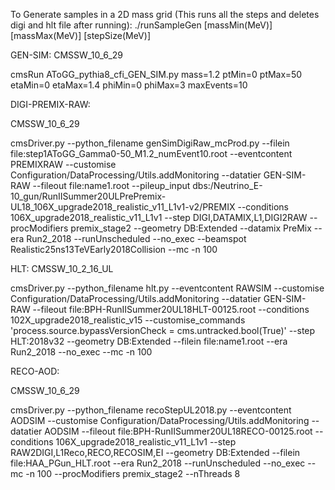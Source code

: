 To Generate samples in a 2D mass grid (This runs all the steps and deletes digi and hlt file after running):
./runSampleGen [massMin(MeV)] [massMax(MeV)] [stepSize(MeV)]

GEN-SIM:
CMSSW_10_6_29

cmsRun AToGG_pythia8_cfi_GEN_SIM.py mass=1.2 ptMin=0 ptMax=50 etaMin=0 etaMax=1.4 phiMin=0 phiMax=3 maxEvents=10


DIGI-PREMIX-RAW:

CMSSW_10_6_29

cmsDriver.py  --python_filename genSimDigiRaw_mcProd.py --filein file:step1AToGG_Gamma0-50_M1.2_numEvent10.root  --eventcontent PREMIXRAW --customise Configuration/DataProcessing/Utils.addMonitoring --datatier GEN-SIM-RAW --fileout file:name1.root --pileup_input dbs:/Neutrino_E-10_gun/RunIISummer20ULPrePremix-UL18_106X_upgrade2018_realistic_v11_L1v1-v2/PREMIX        --conditions 106X_upgrade2018_realistic_v11_L1v1 --step DIGI,DATAMIX,L1,DIGI2RAW --procModifiers premix_stage2  --geometry DB:Extended  --datamix PreMix --era Run2_2018 --runUnscheduled --no_exec --beamspot Realistic25ns13TeVEarly2018Collision --mc -n 100




HLT:
CMSSW_10_2_16_UL

cmsDriver.py --python_filename hlt.py --eventcontent RAWSIM --customise Configuration/DataProcessing/Utils.addMonitoring --datatier GEN-SIM-RAW  --fileout file:BPH-RunIISummer20UL18HLT-00125.root      --conditions 102X_upgrade2018_realistic_v15     --customise_commands 'process.source.bypassVersionCheck = cms.untracked.bool(True)' --step HLT:2018v32    --geometry DB:Extended  --filein file:name1.root --era Run2_2018 --no_exec --mc -n 100



RECO-AOD:

CMSSW_10_6_29

cmsDriver.py --python_filename recoStepUL2018.py --eventcontent AODSIM --customise Configuration/DataProcessing/Utils.addMonitoring --datatier AODSIM --fileout file:BPH-RunIISummer20UL18RECO-00125.root --conditions 106X_upgrade2018_realistic_v11_L1v1 --step RAW2DIGI,L1Reco,RECO,RECOSIM,EI --geometry DB:Extended --filein file:HAA_PGun_HLT.root --era Run2_2018 --runUnscheduled --no_exec --mc -n 100 --procModifiers premix_stage2 --nThreads 8


